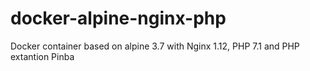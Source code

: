 # docker-alpine-nginx-php
Docker container based on alpine 3.7 with Nginx 1.12, PHP 7.1 and PHP extantion Pinba
